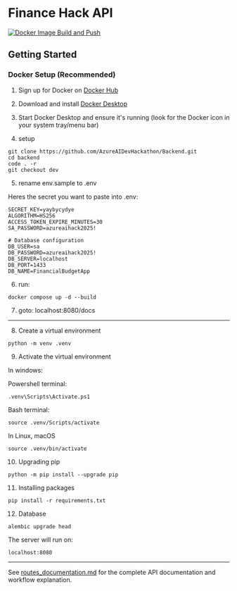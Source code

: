 # Finance Hack API

[![Docker Image Build and Push](https://github.com/AzureAIDevHackathon/Backend/actions/workflows/docker-build-and-test-validation.yml/badge.svg)](https://github.com/AzureAIDevHackathon/Backend/actions/workflows/docker-build-and-test-validation.yml)

## Getting Started

### Docker Setup (Recommended)

1. Sign up for Docker on [Docker Hub](https://hub.docker.com/repositories/chitangchin)
2. Download and install [Docker Desktop](https://docs.docker.com/get-started/get-docker/)

3. Start Docker Desktop and ensure it's running (look for the Docker icon in your system tray/menu bar)
   
4. setup
```
git clone https://github.com/AzureAIDevHackathon/Backend.git
cd backend
code . -r
git checkout dev
```

5. rename env.sample to .env

Heres the secret you want to paste into .env:
```
SECRET_KEY=yaybycydye
ALGORITHM=HS256
ACCESS_TOKEN_EXPIRE_MINUTES=30
SA_PASSWORD=azureaihack2025!

# Database configuration
DB_USER=sa
DB_PASSWORD=azureaihack2025!
DB_SERVER=localhost
DB_PORT=1433
DB_NAME=FinancialBudgetApp
```

6. run:
```
docker compose up -d --build
```

7. goto: localhost:8080/docs

---

8. Create a virtual environment

```
python -m venv .venv
```

9. Activate the virtual environment

In windows: 

Powershell terminal:
```
.venv\Scripts\Activate.ps1
```

Bash terminal:
```
source .venv/Scripts/activate
```


In Linux, macOS

```
source .venv/bin/activate
```

10. Upgrading pip

```
python -m pip install --upgrade pip
```

11. Installing packages

```
pip install -r requirements.txt
```

12. Database

```
alembic upgrade head
```

The server will run on:

```
localhost:8080
```
---

See [routes_documentation.md](routes_documentation.md) for the complete API documentation and workflow explanation.
